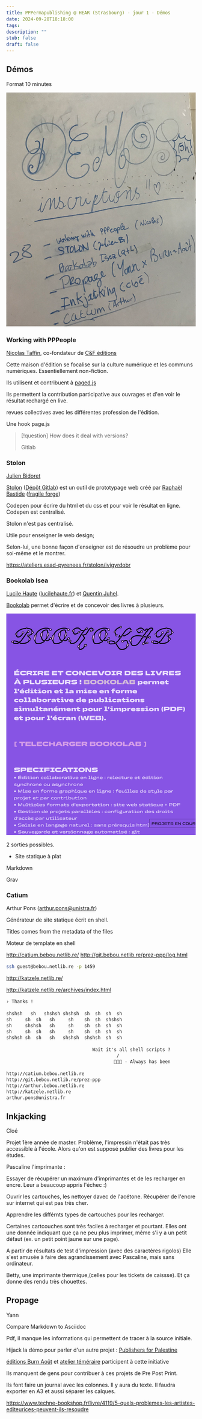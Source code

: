 ```yaml
---
title: PPPermapublishing @ HEAR (Strasbourg) - jour 1 - Démos
date: 2024-09-28T18:18:00
tags: 
description: ""
stub: false
draft: false
---
```


## Démos

Format 10 minutes

![](/public/img/pppermapublishing-jour-1-demos.png)

### Working with PPPeople

[Nicolas Taffin](https://www.linkedin.com/in/nicolas-taffin-6b4128bb/), co-fondateur de [C&F éditions](https://cfeditions.com/public/)

Cette maison d'édition se focalise sur la culture numérique et les communs numériques. Essentiellement non-fiction.

Ils utilisent et contribuent à [paged.js](https://pagedjs.org/)

Ils permettent la contribution participative aux ouvrages et d'en voir le résultat rechargé en live.

revues collectives avec les différentes profession de l'édition.

Une hook page.js

> [!question] 
> How does it deal with versions?
> 
> Gitlab


### Stolon

[Julien Bidoret](https://post.lurk.org/@julienbidoret)

[Stolon](https://stolon.raphaelbastide.com/) ([Dépôt Gitlab](https://gitlab.com/raphaelbastide/stolon)) est un outil de prototypage web créé par [Raphaël Bastide](https://raphaelbastide.com/) ([fragile forge](https://raphaelbastide.com/fragile-forge/))

Codepen pour écrire du html et du css et pour voir le résultat en ligne.
Codepen est centralisé.

Stolon n'est pas centralisé.

Utile pour enseigner le web design;

Selon-lui, une bonne façon d'enseigner est de résoudre un problème pour soi-même et le montrer.

https://ateliers.esad-pyrenees.fr/stolon/ivigyrdobr
### Bookolab Isea

[Lucile Haute](https://www.ensadlab.fr/fr/lucile-haute/) ([lucilehaute.fr](lucilehaute.fr)) et [Quentin Juhel](https://juhel-quentin.fr/).

[Bookolab](http://bookolab.coalitioncyborg.org/) permet d'écrire et de concevoir des livres à plusieurs.

![](/public/img/pppermapublishing-jour-1-demo-bookolab.png)

2 sorties possibles.
- Site statique à plat

Markdown


Grav

### Catium

Arthur Pons ([arthur.pons@unistra.fr](mailto:arthur.pons@unistra.fr))

Générateur de site statique écrit en shell.

Titles comes from the metadata of the files

Moteur de template en shell

http://catium.bebou.netlib.re/
http://git.bebou.netlib.re/prez-ppp/log.html

```sh
ssh guest@bebou.netlib.re -p 1459
```

http://katzele.netlib.re/

http://katzele.netlib.re/archives/index.html


```text
› Thanks !

shshsh   sh   shshsh shshsh  sh  sh  sh  sh
sh     sh  sh   sh     sh    sh  sh  shshsh
sh     shshsh   sh     sh    sh  sh  sh  sh
sh     sh  sh   sh     sh    sh  sh  sh  sh
shshsh sh  sh   sh   shshsh  shshsh  sh  sh

                                Wait it's all shell scripts ?
                                         /
                                        🚶🔫🚶 - Always has been

http://catium.bebou.netlib.re
http://git.bebou.netlib.re/prez-ppp
http://arthur.bebou.netlib.re
http://katzele.netlib.re
arthur.pons@unistra.fr

```


## Inkjacking

Cloé


Projet 1ère année de master.
Problème, l'impressin n'était pas très accessible à l'école.
Alors qu'on est supposé publier des livres pour les études.

Pascaline l'imprimante : 

Essayer de récupérer un maximum d'imprimantes et de les recharger en encre.
Leur a beaucoup appris l'échec :)

Ouvrir les cartouches, les nettoyer davec de l'acétone.
Récupérer de l'encre sur internet qui est pas très cher.

Apprendre les différnts types de cartouches pour les recharger.

Certaines cartcouches sont très faciles à recharger et pourtant.
Elles ont une donnée indiquant que ça ne peu plus imprimer, même s'i y a un petit défaut (ex. un petit point jaune sur une page).

A partir de résultats de test d'impression (avec des caractères rigolos)
Elle s'est amusée à faire des agrandissement avec Pascaline, mais sans ordinateur.

Betty, une imprimante thermique,(celles pour les tickets de caissse).
Et ça donne des rendu très chouettes.


## Propage

Yann


Compare Markdown to Asciidoc

Pdf, il manque les informations qui permettent de tracer à la source initiale.

Hijack la démo pour parler d'un autre projet : [Publishers for Palestine](https://publishersforpalestine.org/)

[éditions Burn Août](https://editionsburnaout.fr/) et [atelier téméraire](https://www.a-brest.net/article26003.html) participent à cette initiative

Ils manquent de gens pour contribuer à ces projets de Pre Post Print.

Ils font faire un journal avec les colonnes.
Il y aura du texte.
Il faudra exporter en A3 et aussi séparer les calques.


https://www.techne-bookshop.fr/livre/4119/5-quels-problemes-les-artistes-editeurices-peuvent-ils-resoudre


